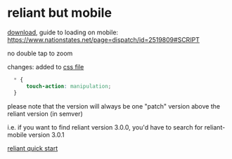 # reliant but mobile

[download](https://github.com/ducky4life/reliant-mobile/releases/latest/download/reliant-release.zip), guide to loading on mobile: https://www.nationstates.net/page=dispatch/id=2519809#SCRIPT

no double tap to zoom

changes: added to [css file](https://github.com/libcord-tech/reliant/blob/main/src/css/_main.scss)
```css
  * {
      touch-action: manipulation;
  }
```

please note that the version will always be one "patch" version above the reliant version (in semver)

i.e. if you want to find reliant version 3.0.0, you'd have to search for reliant-mobile version 3.0.1

[reliant quick start](https://github.com/libcord-tech/reliant/blob/main/documentation/quick-start.md)
